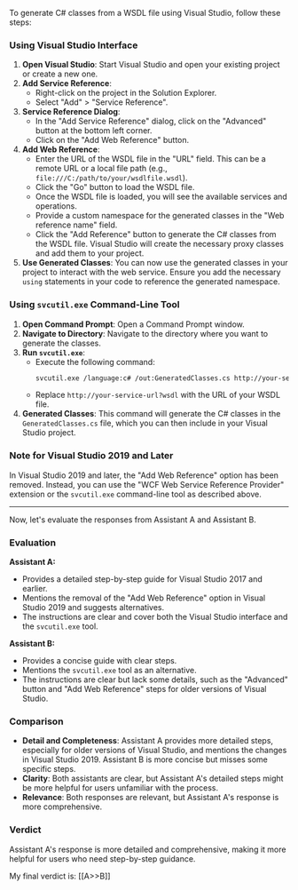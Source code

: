 
To generate C# classes from a WSDL file using Visual Studio, follow these steps:

### Using Visual Studio Interface

1. **Open Visual Studio**: Start Visual Studio and open your existing project or create a new one.
2. **Add Service Reference**:
   - Right-click on the project in the Solution Explorer.
   - Select "Add" > "Service Reference".
3. **Service Reference Dialog**:
   - In the "Add Service Reference" dialog, click on the "Advanced" button at the bottom left corner.
   - Click on the "Add Web Reference" button.
4. **Add Web Reference**:
   - Enter the URL of the WSDL file in the "URL" field. This can be a remote URL or a local file path (e.g., `file:///C:/path/to/your/wsdlfile.wsdl`).
   - Click the "Go" button to load the WSDL file.
   - Once the WSDL file is loaded, you will see the available services and operations.
   - Provide a custom namespace for the generated classes in the "Web reference name" field.
   - Click the "Add Reference" button to generate the C# classes from the WSDL file. Visual Studio will create the necessary proxy classes and add them to your project.
5. **Use Generated Classes**: You can now use the generated classes in your project to interact with the web service. Ensure you add the necessary `using` statements in your code to reference the generated namespace.

### Using `svcutil.exe` Command-Line Tool

1. **Open Command Prompt**: Open a Command Prompt window.
2. **Navigate to Directory**: Navigate to the directory where you want to generate the classes.
3. **Run `svcutil.exe`**:
   - Execute the following command:
     ```bash
     svcutil.exe /language:c# /out:GeneratedClasses.cs http://your-service-url?wsdl
     ```
   - Replace `http://your-service-url?wsdl` with the URL of your WSDL file.
4. **Generated Classes**: This command will generate the C# classes in the `GeneratedClasses.cs` file, which you can then include in your Visual Studio project.

### Note for Visual Studio 2019 and Later

In Visual Studio 2019 and later, the "Add Web Reference" option has been removed. Instead, you can use the "WCF Web Service Reference Provider" extension or the `svcutil.exe` command-line tool as described above.

---

Now, let's evaluate the responses from Assistant A and Assistant B.

### Evaluation

**Assistant A:**
- Provides a detailed step-by-step guide for Visual Studio 2017 and earlier.
- Mentions the removal of the "Add Web Reference" option in Visual Studio 2019 and suggests alternatives.
- The instructions are clear and cover both the Visual Studio interface and the `svcutil.exe` tool.

**Assistant B:**
- Provides a concise guide with clear steps.
- Mentions the `svcutil.exe` tool as an alternative.
- The instructions are clear but lack some details, such as the "Advanced" button and "Add Web Reference" steps for older versions of Visual Studio.

### Comparison

- **Detail and Completeness**: Assistant A provides more detailed steps, especially for older versions of Visual Studio, and mentions the changes in Visual Studio 2019. Assistant B is more concise but misses some specific steps.
- **Clarity**: Both assistants are clear, but Assistant A's detailed steps might be more helpful for users unfamiliar with the process.
- **Relevance**: Both responses are relevant, but Assistant A's response is more comprehensive.

### Verdict

Assistant A's response is more detailed and comprehensive, making it more helpful for users who need step-by-step guidance.

My final verdict is: [[A>>B]]
